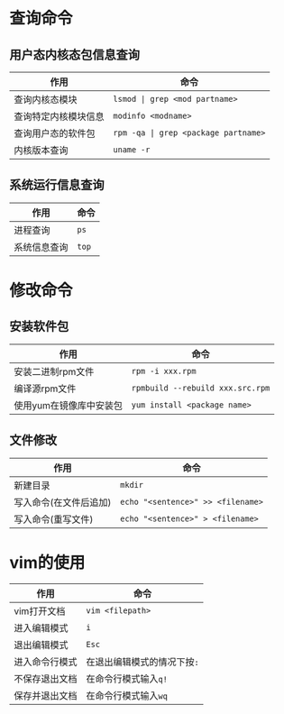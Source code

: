 # 查询命令
## 用户态内核态包信息查询
|作用|命令|
|----|----|
|查询内核态模块|`lsmod \| grep <mod partname> ` |
|查询特定内核模块信息|`modinfo <modname>`|
|查询用户态的软件包|`rpm -qa \| grep <package partname>`|
|内核版本查询| `uname -r`|
## 系统运行信息查询
|作用|命令|
|---|---|
| 进程查询 | `ps` |
| 系统信息查询 | `top`|

# 修改命令
## 安装软件包
|作用|命令|
|---|---|
|安装二进制rpm文件| `rpm -i xxx.rpm`|
|编译源rpm文件| `rpmbuild --rebuild xxx.src.rpm` |
|使用yum在镜像库中安装包|`yum install <package name>`|
## 文件修改
|作用|命令|
|---|---|
|新建目录|`mkdir`|
|写入命令(在文件后追加)|`echo "<sentence>" >> <filename>`|
|写入命令(重写文件)|`echo "<sentence>" > <filename> `|

# vim的使用
|作用|命令|
|---|---|
|vim打开文档| `vim <filepath>`|
|进入编辑模式|`i`|
|退出编辑模式|`Esc`|
|进入命令行模式|在退出编辑模式的情况下按`:`|
|不保存退出文档|在命令行模式输入`q!`|
|保存并退出文档|在命令行模式输入`wq`|


